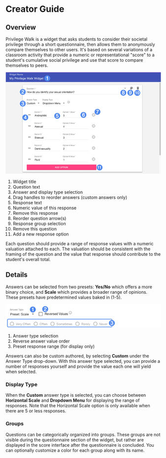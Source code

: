 # Creator Guide #

## Overview ##

Privilege Walk is a widget that asks students to consider their societal privilege through a short questionnaire, then allows them to anonymously compare themselves to other users. It's based on several variations of a classroom activity that provide a numeric or representational "score" to a student's cumulative social privilege and use that score to compare themselves to peers.

![Privilege Walk Creator](assets/create_widget_privilege_walk.png "Privilege Walk Creator")

1. Widget title
2. Question text
3. Answer and display type selection
4. Drag handles to reorder answers (custom answers only)
5. Response text
6. Numeric value of this response
7. Remove this response
8. Reorder question arrow(s)
9. Response group selection
10. Remove this question
11. Add a new response option

Each question should provide a range of response values with a numeric valuation attached to each. The valuation should be consistent with the framing of the question and the value that response should contribute to the student's overall total.

## Details ##

Answers can be selected from two presets: **Yes/No** which offers a more binary choice, and **Scale** which provides a broader range of opinions. These presets have predetermined values baked in (1-5).

![Privilege Walk Creator Presets](assets/create_widget_privilege_walk_presets.png "Privilege Walk Creator Presets")

1. Answer type selection
2. Reverse answer value order
3. Preset response range (for display only)

Answers can also be custom authored, by selecting **Custom** under the Answer Type drop-down. With this answer type selected, you can provide a number of responses yourself and provide the value each one will yield when selected.

### Display Type ###

When the **Custom** answer type is selected, you can choose between **Horizontal Scale** and **Dropdown Menu** for displaying the range of responses. Note that the Horizontal Scale option is only available when there are 5 or less responses.

### Groups ###

Questions can be categorically organized into groups. These groups are not visible during the questionnaire section of the widget, but rather are displayed in the score interface after the questionnaire is concluded. You can optionally customize a color for each group along with its name.